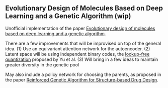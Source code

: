## Evolutionary Design of Molecules Based on Deep Learning and a Genetic Algorithm (wip)

Unofficial implementation of the paper <a href="https://www.nature.com/articles/s41598-021-96812-8">Evolutionary design of molecules based on deep learning and a genetic algorithm</a>.

There are a few improvements that will be improvised on top of the general idea. (1) Use an equivariant attention network for the autoencoder. (2) Latent space will be using independent binary codes, the <a href="https://arxiv.org/abs/2310.05737">lookup-free quantization</a> proposed by Yu et al. (3) Will bring in a few ideas to maintain greater diversity in the genetic pool

May also include a policy network for choosing the parents, as proposed in the paper <a href="https://openreview.net/forum?id=Qx6UPW0r9Lf">Reinforced Genetic Algorithm for Structure-based Drug Design</a>.
